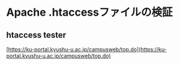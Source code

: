 # Apache .htaccessファイルの検証

## htaccess tester
[https://ku-portal.kyushu-u.ac.jp/campusweb/top.do](https://ku-portal.kyushu-u.ac.jp/campusweb/top.do)